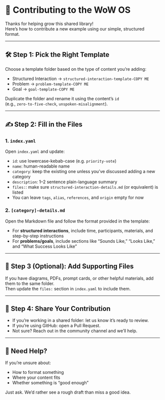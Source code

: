 # 🌱 Contributing to the WoW OS
Thanks for helping grow this shared library!  
Here’s how to contribute a new example using our simple, structured format.

---

## 🛠️ Step 1: Pick the Right Template

Choose a template folder based on the type of content you’re adding:

- Structured Interaction → `structured-interaction-template-COPY ME`
- Problem → `problem-template-COPY ME`
- Goal → `goal-template-COPY ME`

Duplicate the folder and rename it using the content’s `id`  
(e.g., `zero-to-five-check`, `unspoken-misalignment`).

---

## ✍️ Step 2: Fill in the Files

### 1. `index.yaml`

Open `index.yaml` and update:
- `id`: use lowercase-kebab-case (e.g. `priority-vote`)
- `name`: human-readable name
- `category`: keep the existing one unless you’ve discussed adding a new category
- `description`: 1–2 sentence plain-language summary
- `files:`: make sure `structured-interaction-details.md` (or equivalent) is listed
- You can leave `tags`, `alias`, `references`, and `origin` empty for now

### 2. `[category]-details.md`

Open the Markdown file and follow the format provided in the template:
- For **structured interactions**, include time, participants, materials, and step-by-step instructions
- For **problems/goals**, include sections like “Sounds Like,” “Looks Like,” and “What Success Looks Like”

---

## 📎 Step 3 (Optional): Add Supporting Files

If you have diagrams, PDFs, prompt cards, or other helpful materials, add them to the same folder.  
Then update the `files:` section in `index.yaml` to include them.

---

## 🔁 Step 4: Share Your Contribution

- If you’re working in a shared folder: let us know it’s ready to review.
- If you’re using GitHub: open a Pull Request.
- Not sure? Reach out in the community channel and we’ll help.

---

## 🧪 Need Help?

If you’re unsure about:
- How to format something
- Where your content fits
- Whether something is “good enough”

Just ask. We’d rather see a rough draft than miss a good idea.
